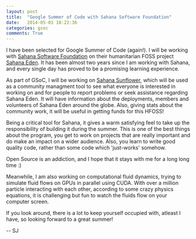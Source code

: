 ```yaml
---
layout: post
title:  "Google Summer of Code with Sahana Software Foundation"
date:   2014-05-01 18:22:36
categories: gsoc
comments: True
---
```


I have been selected for Google Summer of Code (again!). I will be working with [Sahana Software Foundation](http://sahanafoundation.org) on their humanitarian FOSS project [Sahana Eden](http://eden.sahanafoundation.org). It has been almost two years since I am working with Sahana, and every single day has proved to be a promising learning experience.

As part of GSoC, I will be working on [Sahana Sunflower](http://ssf.sahanafoundation.org), which will be used as a community managment tool to see what everyone is interested in working on and for people to report problems or seek assistance regarding Sahana Eden. It will have information about the deployments, members and volunteers of Sahana Eden around the globe. Also, giving stats about the community work, it will be useful in getting funds for this HFOSS! 

Being a critical tool for Sahana, it gives a warm satisfying feel to take up the responsibility of building it during the summer. This is one of the best things about the program, you get to work on projects that are really important and do make an impact on a wider audience. Also, you learn to write good quality code, rather than some code which 'just-works' somehow.

Open Source is an addiction, and I hope that it stays with me for a long long time :)

Meanwhile, I am also working on computational fluid dynamics, trying to simulate fluid flows on GPUs in parallel using CUDA. With over a million particle interacting with each other, according to some crazy physics equations, it is challenging but fun to watch the fluids flow on your computer screen.

If you look around, there is a lot to keep yourself occupied with, atleast I have, so looking forward to a great summer!

-- SJ


